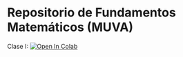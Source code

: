 # Repositorio de Fundamentos Matemáticos (MUVA)

Clase I: <a href="https://colab.research.google.com/github/rollervan/FunMat/blob/main/Codes/Clase%20I.ipynb">
  <img src="https://colab.research.google.com/assets/colab-badge.svg" alt="Open In Colab"/>
</a>
